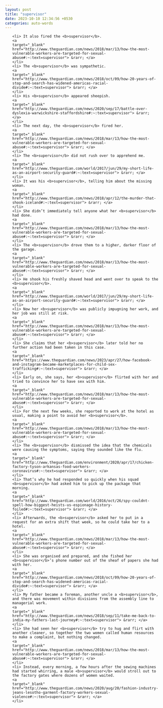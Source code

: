 ```yaml
---
layout: post
title: "supervisor"
date: 2023-10-10 12:34:56 +0530
categories: auto-words
---
```

<ol>

    <li> It also fired the <b>supervisor</b>.
    <a 
    target="_blank" 
    href="http://www.theguardian.com/news/2018/mar/13/how-the-most-vulnerable-workers-are-targeted-for-sexual-abuse#:~:text=supervisor"> &rarr; </a>
    </li>
    <li> The <b>supervisor</b> was sympathetic.
    <a 
    target="_blank" 
    href="http://www.theguardian.com/news/2018/oct/09/how-20-years-of-stop-and-search-has-widened-americas-racial-divide#:~:text=supervisor"> &rarr; </a>
    </li>
    <li> His <b>supervisor</b> appeared sheepish.
    <a 
    target="_blank" 
    href="http://www.theguardian.com/news/2020/sep/17/battle-over-dyslexia-warwickshire-staffordshire#:~:text=supervisor"> &rarr; </a>
    </li>
    <li> The next day, the <b>supervisor</b> fired her.
    <a 
    target="_blank" 
    href="http://www.theguardian.com/news/2018/mar/13/how-the-most-vulnerable-workers-are-targeted-for-sexual-abuse#:~:text=supervisor"> &rarr; </a>
    </li>
    <li> The <b>supervisor</b> did not rush over to apprehend me.
    <a 
    target="_blank" 
    href="http://www.theguardian.com/world/2017/jun/29/my-short-life-as-an-airport-security-guard#:~:text=supervisor"> &rarr; </a>
    </li>
    <li> It was his <b>supervisor</b>, telling him about the missing woman.
    <a 
    target="_blank" 
    href="http://www.theguardian.com/news/2018/apr/12/the-murder-that-shook-iceland#:~:text=supervisor"> &rarr; </a>
    </li>
    <li> She didn’t immediately tell anyone what her <b>supervisor</b> had done.
    <a 
    target="_blank" 
    href="http://www.theguardian.com/news/2018/mar/13/how-the-most-vulnerable-workers-are-targeted-for-sexual-abuse#:~:text=supervisor"> &rarr; </a>
    </li>
    <li> The <b>supervisor</b> drove them to a higher, darker floor of the garage.
    <a 
    target="_blank" 
    href="http://www.theguardian.com/news/2018/mar/13/how-the-most-vulnerable-workers-are-targeted-for-sexual-abuse#:~:text=supervisor"> &rarr; </a>
    </li>
    <li> He shook his freshly shaved head and went over to speak to the <b>supervisor</b>.
    <a 
    target="_blank" 
    href="http://www.theguardian.com/world/2017/jun/29/my-short-life-as-an-airport-security-guard#:~:text=supervisor"> &rarr; </a>
    </li>
    <li> Now her <b>supervisor</b> was publicly impugning her work, and her job was still at risk.
    <a 
    target="_blank" 
    href="http://www.theguardian.com/news/2018/mar/13/how-the-most-vulnerable-workers-are-targeted-for-sexual-abuse#:~:text=supervisor"> &rarr; </a>
    </li>
    <li> She claims that her <b>supervisor</b> later told her no further action had been taken in this case.
    <a 
    target="_blank" 
    href="https://www.theguardian.com/news/2023/apr/27/how-facebook-and-instagram-became-marketplaces-for-child-sex-trafficking#:~:text=supervisor"> &rarr; </a>
    </li>
    <li> Early on, she says, her <b>supervisor</b> flirted with her and tried to convince her to have sex with him.
    <a 
    target="_blank" 
    href="http://www.theguardian.com/news/2018/mar/13/how-the-most-vulnerable-workers-are-targeted-for-sexual-abuse#:~:text=supervisor"> &rarr; </a>
    </li>
    <li> For the next few weeks, she reported to work at the hotel as usual, making a point to avoid her <b>supervisor</b>.
    <a 
    target="_blank" 
    href="http://www.theguardian.com/news/2018/mar/13/how-the-most-vulnerable-workers-are-targeted-for-sexual-abuse#:~:text=supervisor"> &rarr; </a>
    </li>
    <li> The <b>supervisor</b> dismissed the idea that the chemicals were causing the symptoms, saying they sounded like the flu.
    <a 
    target="_blank" 
    href="http://www.theguardian.com/environment/2020/apr/17/chicken-factory-tyson-arkansas-food-workers-coronavirus#:~:text=supervisor"> &rarr; </a>
    </li>
    <li> That’s why he had responded so quickly when his squad <b>supervisor</b> had asked him to pick up the package that morning.
    <a 
    target="_blank" 
    href="http://www.theguardian.com/world/2016/oct/26/spy-couldnt-spell-how-biggest-heists-us-espionage-history-foiled#:~:text=supervisor"> &rarr; </a>
    </li>
    <li> Afterwards, the <b>supervisor</b> asked her to put in a request for an extra shift that week, so he could take her to a hotel.
    <a 
    target="_blank" 
    href="http://www.theguardian.com/news/2018/mar/13/how-the-most-vulnerable-workers-are-targeted-for-sexual-abuse#:~:text=supervisor"> &rarr; </a>
    </li>
    <li> She was organised and prepared, and she fished her <b>supervisor</b>’s phone number out of the sheaf of papers she had with her.
    <a 
    target="_blank" 
    href="http://www.theguardian.com/news/2018/oct/09/how-20-years-of-stop-and-search-has-widened-americas-racial-divide#:~:text=supervisor"> &rarr; </a>
    </li>
    <li> My father became a foreman, another uncle a <b>supervisor</b>, and there was movement within divisions from the assembly line to managerial work.
    <a 
    target="_blank" 
    href="http://www.theguardian.com/news/2018/sep/11/take-me-back-to-india-my-fathers-last-journey#:~:text=supervisor"> &rarr; </a>
    </li>
    <li> She had seen her <b>supervisor</b> try to hug and flirt with another cleaner, so together the two women called human resources to make a complaint, but nothing changed.
    <a 
    target="_blank" 
    href="http://www.theguardian.com/news/2018/mar/13/how-the-most-vulnerable-workers-are-targeted-for-sexual-abuse#:~:text=supervisor"> &rarr; </a>
    </li>
    <li> Instead, every morning, a few hours after the sewing machines had started whirring, a male <b>supervisor</b> would stroll out to the factory gates where dozens of women waited.
    <a 
    target="_blank" 
    href="http://www.theguardian.com/news/2020/aug/20/fashion-industry-jeans-lesotho-garment-factory-workers-sexual-violence#:~:text=supervisor"> &rarr; </a>
    </li>